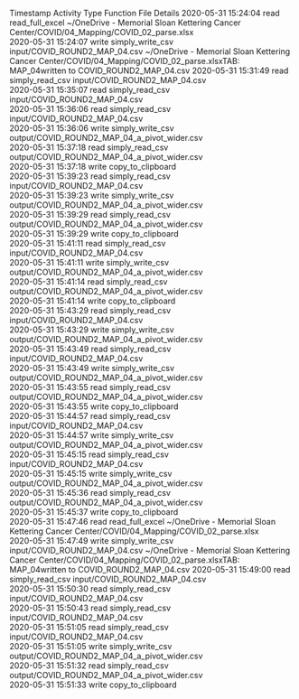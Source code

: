 Timestamp	Activity Type	Function	File	Details
2020-05-31 15:24:04	read	read_full_excel	~/OneDrive - Memorial Sloan Kettering Cancer Center/COVID/04_Mapping/COVID_02_parse.xlsx	
2020-05-31 15:24:07	write	simply_write_csv	input/COVID_ROUND2_MAP_04.csv	~/OneDrive - Memorial Sloan Kettering Cancer Center/COVID/04_Mapping/COVID_02_parse.xlsxTAB: MAP_04written to COVID_ROUND2_MAP_04.csv
2020-05-31 15:31:49	read	simply_read_csv	input/COVID_ROUND2_MAP_04.csv	
2020-05-31 15:35:07	read	simply_read_csv	input/COVID_ROUND2_MAP_04.csv	
2020-05-31 15:36:06	read	simply_read_csv	input/COVID_ROUND2_MAP_04.csv	
2020-05-31 15:36:06	write	simply_write_csv	output/COVID_ROUND2_MAP_04_a_pivot_wider.csv	
2020-05-31 15:37:18	read	simply_read_csv	output/COVID_ROUND2_MAP_04_a_pivot_wider.csv	
2020-05-31 15:37:18	write	copy_to_clipboard		
2020-05-31 15:39:23	read	simply_read_csv	input/COVID_ROUND2_MAP_04.csv	
2020-05-31 15:39:23	write	simply_write_csv	output/COVID_ROUND2_MAP_04_a_pivot_wider.csv	
2020-05-31 15:39:29	read	simply_read_csv	output/COVID_ROUND2_MAP_04_a_pivot_wider.csv	
2020-05-31 15:39:29	write	copy_to_clipboard		
2020-05-31 15:41:11	read	simply_read_csv	input/COVID_ROUND2_MAP_04.csv	
2020-05-31 15:41:11	write	simply_write_csv	output/COVID_ROUND2_MAP_04_a_pivot_wider.csv	
2020-05-31 15:41:14	read	simply_read_csv	output/COVID_ROUND2_MAP_04_a_pivot_wider.csv	
2020-05-31 15:41:14	write	copy_to_clipboard		
2020-05-31 15:43:29	read	simply_read_csv	input/COVID_ROUND2_MAP_04.csv	
2020-05-31 15:43:29	write	simply_write_csv	output/COVID_ROUND2_MAP_04_a_pivot_wider.csv	
2020-05-31 15:43:49	read	simply_read_csv	input/COVID_ROUND2_MAP_04.csv	
2020-05-31 15:43:49	write	simply_write_csv	output/COVID_ROUND2_MAP_04_a_pivot_wider.csv	
2020-05-31 15:43:55	read	simply_read_csv	output/COVID_ROUND2_MAP_04_a_pivot_wider.csv	
2020-05-31 15:43:55	write	copy_to_clipboard		
2020-05-31 15:44:57	read	simply_read_csv	input/COVID_ROUND2_MAP_04.csv	
2020-05-31 15:44:57	write	simply_write_csv	output/COVID_ROUND2_MAP_04_a_pivot_wider.csv	
2020-05-31 15:45:15	read	simply_read_csv	input/COVID_ROUND2_MAP_04.csv	
2020-05-31 15:45:15	write	simply_write_csv	output/COVID_ROUND2_MAP_04_a_pivot_wider.csv	
2020-05-31 15:45:36	read	simply_read_csv	output/COVID_ROUND2_MAP_04_a_pivot_wider.csv	
2020-05-31 15:45:37	write	copy_to_clipboard		
2020-05-31 15:47:46	read	read_full_excel	~/OneDrive - Memorial Sloan Kettering Cancer Center/COVID/04_Mapping/COVID_02_parse.xlsx	
2020-05-31 15:47:49	write	simply_write_csv	input/COVID_ROUND2_MAP_04.csv	~/OneDrive - Memorial Sloan Kettering Cancer Center/COVID/04_Mapping/COVID_02_parse.xlsxTAB: MAP_04written to COVID_ROUND2_MAP_04.csv
2020-05-31 15:49:00	read	simply_read_csv	input/COVID_ROUND2_MAP_04.csv	
2020-05-31 15:50:30	read	simply_read_csv	input/COVID_ROUND2_MAP_04.csv	
2020-05-31 15:50:43	read	simply_read_csv	input/COVID_ROUND2_MAP_04.csv	
2020-05-31 15:51:05	read	simply_read_csv	input/COVID_ROUND2_MAP_04.csv	
2020-05-31 15:51:05	write	simply_write_csv	output/COVID_ROUND2_MAP_04_a_pivot_wider.csv	
2020-05-31 15:51:32	read	simply_read_csv	output/COVID_ROUND2_MAP_04_a_pivot_wider.csv	
2020-05-31 15:51:33	write	copy_to_clipboard		
